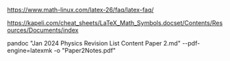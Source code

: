 https://www.math-linux.com/latex-26/faq/latex-faq/

https://kapeli.com/cheat_sheets/LaTeX_Math_Symbols.docset/Contents/Resources/Documents/index

pandoc "Jan 2024 Physics Revision List Content Paper 2.md" --pdf-engine=latexmk -o "Paper2Notes.pdf"